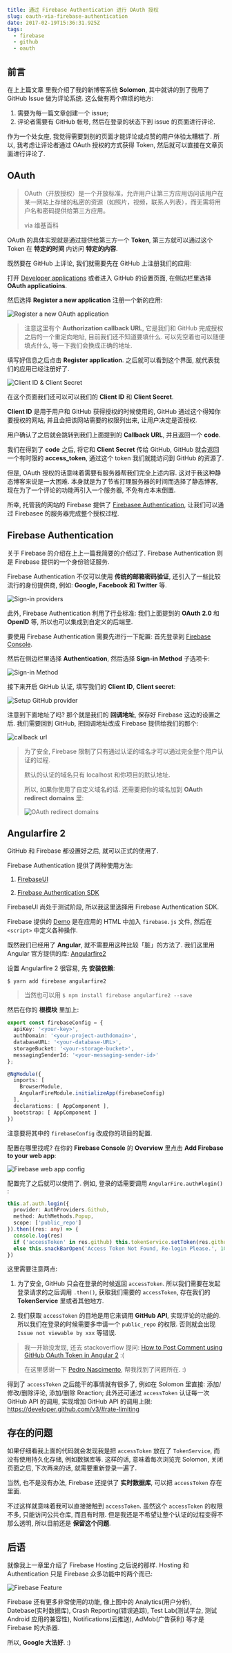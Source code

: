```yaml
title: 通过 Firebase Authentication 进行 OAuth 授权
slug: oauth-via-firebase-authentication
date: 2017-02-19T15:36:31.925Z
tags:
  - firebase
  - github
  - oauth
```

## 前言

在上上篇文章 里我介绍了我的新博客系统 **Solomon**,
其中就讲的到了我用了 GitHub Issue 做为评论系统.
这么做有两个麻烦的地方:

1.  需要为每一篇文章创建一个 issue;
2.  评论者需要有 GitHub 帐号,
    然后在登录的状态下到 issue 的页面进行评论.

作为一个处女座,
我觉得需要到别的页面才能评论或点赞的用户体验太糟糕了.
所以, 我考虑让评论者通过 OAuth 授权的方式获得 Token,
然后就可以直接在文章页面进行评论了.

## OAuth

> OAuth（开放授权）是一个开放标准，允许用户让第三方应用访问该用户在某一网站上存储的私密的资源（如照片，视频，联系人列表），而无需将用户名和密码提供给第三方应用。
>
> via 维基百科

OAuth 的具体实现就是通过提供给第三方一个 **Token**,
第三方就可以通过这个 Token 在 **特定的时间** 内访问 **特定的内容**.

既然要在 GitHub 上评论,
我们就需要先在 GitHub 上注册我们的应用:

打开 [Developer applications](https://github.com/settings/developers)
或者进入 GitHub 的设置页面,
在侧边栏里选择 **OAuth applicatioins**.

然后选择 **Register a new application**
注册一个新的应用:

![Register a new OAuth application](https://c1.staticflickr.com/3/2544/32836484732_010a3af524_b.jpg)

> 注意这里有个 **Authorization callback URL**,
> 它是我们和 GitHub 完成授权之后的一个重定向地址,
> 目前我们还不知道要填什么.
> 可以先空着也可以随便填点什么,
> 等一下我们会换成正确的地址.

填写好信息之后点击 **Register application**.
之后就可以看到这个界面,
就代表我们的应用已经注册好了.

![Client ID & Client Secret](https://c1.staticflickr.com/3/2302/32950124986_de5d4164e5_b.jpg)

在这个页面我们还可以可以我们的 **Client ID** 和 **Client Secret**.

**Client ID** 是用于用户和 GitHub 获得授权的时候使用的,
GitHub 通过这个得知你要授权的网站,
并且会把该网站需要的权限列出来,
让用户决定是否授权.

用户确认了之后就会跳转到我们上面提到的 **Callback URL**,
并且返回一个 **code**.

我们在得到了 **code** 之后,
将它和 **Client Secret** 传给 GitHub,
GitHub 就会返回一个有时限的 **access_token**,
通过这个 token 我们就能访问到 GitHub 的资源了.

但是, OAuth 授权的话意味着需要有服务器帮我们完全上述内容.
这对于我这种静态博客来说是一大困难.
本身就是为了节省打理服务器的时间而选择了静态博客,
现在为了一个评论的功能再引入一个服务器,
不免有点本末倒置.

所幸, 托管我的网站的 Firebase 提供了
[Firebasee Authentication](https://firebase.google.com/docs/auth/),
让我们可以通过 Firebasee 的服务器完成整个授权过程.

## Firebase Authentication

关于 Firebase 的介绍在上上一篇我简要的介绍过了.
Firebase Authentication 则是 Firebase 提供的一个身份验证服务.

Firebase Authentication 不仅可以使用 **传统的邮箱密码验证**,
还引入了一些比较流行的身份提供商, 例如:
**Google, Facebook 和 Twitter** 等.

![Sign-in providers](https://c1.staticflickr.com/3/2312/32836484982_67c9929997_o.png)

此外, Firebase Authentication 利用了行业标准:
我们上面提到的 **OAuth 2.0** 和 **OpenID** 等,
所以也可以集成到自定义的后端里.

要使用 Firebase Authentication 需要先进行一下配置:
首先登录到 [Firebase Console](https://console.firebase.google.com/).

然后在侧边栏里选择 **Authentication**,
然后选择 **Sign-in Method** 子选项卡:

![Sign-in Method](https://c1.staticflickr.com/3/2840/32836485442_c5d88f2ec8_o.png)

接下来开启 GitHub 认证,
填写我们的 **Client ID**, **Client secret**:

![Setup GitHub provider](https://c1.staticflickr.com/1/766/32950124566_48f78f16dc_b.jpg)

注意到下面地址了吗?
那个就是我们的 **回调地址**,
保存好 Firebase 这边的设置之后.
我们需要回到 GitHub,
把回调地址改成 Firebase 提供给我们的那个:

![callback url](https://c1.staticflickr.com/3/2351/32836485542_23f4471c15_o.png)

> 为了安全, Firebase 限制了只有通过认证的域名才可以通过完全整个用户认证的过程.
>
> 默认的认证的域名只有 localhost 和你项目的默认地址.
>
> 所以, 如果你使用了自定义域名的话.
> 还需要把你的域名加到 **OAuth redirect domains** 里:
>
> ![OAuth redirect domains](https://c1.staticflickr.com/1/733/32836485712_979b27f90d_o.png)

## Angularfire 2

GitHub 和 Firebase 都设置好之后,
就可以正式的使用了.

Firebase Authentication 提供了两种使用方法:

1.  [FirebaseUI](https://github.com/firebase/FirebaseUI-Web)

2.  [Firebase Authentication SDK](https://firebase.google.com/docs/auth/web/github-auth)

FirebaseUI 尚处于测试阶段,
所以我这里选择用 Firebase Authentication SDK.

Firebase 提供的
[Demo](https://github.com/firebase/quickstart-js/blob/master/auth/github-popup.html)
是在应用的 HTML 中加入 `firebase.js` 文件,
然后在 `<script>` 中定义各种操作.

既然我们已经用了 **Angular**,
就不需要用这种比较「脏」的方法了.
我们这里用 Angular 官方提供的库:
[Angularfire2](https://github.com/angular/angularfire2)

设置 Angularfire 2 很容易, 先 **安装依赖**:

```shell
$ yarn add firebase angularfire2
```

> 当然也可以用 `$ npm install firebase angularfire2 --save`

然后在你的 **根模块** 里加上:

```TypeScript
export const firebaseConfig = {
  apiKey: '<your-key>',
  authDomain: '<your-project-authdomain>',
  databaseURL: '<your-database-URL>',
  storageBucket: '<your-storage-bucket>',
  messagingSenderId: '<your-messaging-sender-id>'
};

@NgModule({
  imports: [
    BrowserModule,
    AngularFireModule.initializeApp(firebaseConfig)
  ],
  declarations: [ AppComponent ],
  bootstrap: [ AppComponent ]
})
```

注意要将其中的 `firebaseConfig` 改成你的项目的配置.

配置在哪里找呢?
在你的 **Firebase Console**
的 **Overview** 里点击 **Add Firebase to your web app**:

![Firebase web app config](https://c2.staticflickr.com/4/3708/32991332765_c60264d52e_b.jpg)

配置完了之后就可以使用了.
例如,
登录的话需要调用 `AngularFire.auth#login()` :

```TypeScript
this.af.auth.login({
  provider: AuthProviders.Github,
  method: AuthMethods.Popup,
  scope: ['public_repo']
}).then((res: any) => {
  console.log(res)
  if ('accessToken' in res.github) this.tokenService.setToken(res.github.accessToken)
  else this.snackBarOpen('Access Token Not Found, Re-login Please.', 1000)
})
```

这里需要注意两点:

1.  为了安全, GitHub 只会在登录的时候返回 `accessToken`.
    所以我们需要在发起登录请求的之后调用 `.then()`,
    获取我们需要的 `accessToken`,
    存在我们的 **TokenService** 里或者其他地方.

2.  我们获取 `accessToken` 的目地是用它来调用 **GitHub API**,
    实现评论的功能的.
    所以我们在登录的时候需要多申请一个 `public_repo` 的权限.
    否则就会出现 `Issue not viewable by xxx` 等错误.

> 我一开始没发现, 还去 stackoverflow 提问:
> [How to Post Comment using GitHub OAuth Token in Angular 2](https://stackoverflow.com/questions/42323439/how-to-post-comment-using-github-oauth-token-in-angular-2)
> :(
>
> 在这里感谢一下
> [Pedro Nascimento](https://stackoverflow.com/users/1074361/pedro-nascimento),
> 帮我找到了问题所在. :)

得到了 `accessToken` 之后能干的事情就有很多了,
例如在 Solomon 里直接:
添加/修改/删除评论, 添加/删除 Reaction;
此外还可通过 `accessToken` 认证每一次 GitHub API 的调用,
实现增加 GitHub API 的调用上限:
https://developer.github.com/v3/#rate-limiting

## 存在的问题

如果仔细看我上面的代码就会发现我是把 `accessToken` 放在了 `TokenService`,
而没有使用持久化存储, 例如数据库等.
这样的话, 意味着每次浏览完 Solomon,
关闭页面之后, 下次再来的话,
就需要重新登录一遍了.

当然, 也不是没有办法,
Firebase 还提供了 **实时数据库**,
可以把 `accessToken` 存在里面.

不过这样就意味着我可以直接接触到 `accessToken`.
虽然这个 `accessToken` 的权限不多,
只能访问公共仓库, 而且有时限.
但是我还是不希望让整个认证的过程变得不那么透明,
所以目前还是 **保留这个问题**.

## 后语

就像我上一章里介绍了 Firebase Hosting 之后说的那样.
Hosting 和 Authentication 只是 Firebase 众多功能中的两个而已:

![Firebase Feature](https://c1.staticflickr.com/3/2470/32991333905_b1b2a8db29_o.png)

Firebase 还有更多非常使用的功能,
像上图中的
Analytics(用户分析),
Datebase(实时数据库),
Crash Reporting(错误追踪),
Test Lab(测试平台, 测试 Android 应用的兼容性),
Notifications(云推送),
AdMob(广告获利)
等才是 Firebase 的大杀器.

所以, **Google 大法好**. :)

